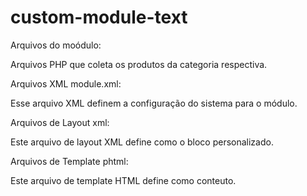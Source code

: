 # custom-module-text

Arquivos do moódulo:

Arquivos PHP que coleta os produtos da categoria respectiva.

Arquivos XML module.xml:

Esse arquivo XML definem a configuração do sistema para o módulo.

Arquivos de Layout xml:

Este arquivo de layout XML define como o bloco personalizado.

Arquivos de Template phtml: 

Este arquivo de template HTML define como conteuto.
